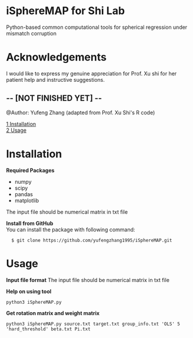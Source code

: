 # iSphereMAP for Shi Lab
Python-based common computational tools for spherical regression under mismatch corruption


# Acknowledgements
I would like to express my genuine appreciation for Prof. Xu shi for her patient help and instructive suggestions. 

## -- [NOT FINISHED YET] -- ##

@Author: Yufeng Zhang (adapted from Prof. Xu Shi's R code)

[1 Installation](#installation)\
[2 Usage](#usage)


# Installation
**Required Packages**
- numpy
- scipy
- pandas
- matplotlib

The input file should be numerical matrix in txt file

**Install from GitHub**\
You can install the package with following command:
  ```console
    $ git clone https://github.com/yufengzhang1995/iSphereMAP.git
  ``` 
  

# Usage
**Input file format**
The input file should be numerical matrix in txt file


**Help on using tool**
```
python3 iSphereMAP.py

```
 
**Get rotation matrix and weight matrix**
 ```
python3 iSphereMAP.py source.txt target.txt group_info.txt 'OLS' 5 'hard_threshold' beta.txt Pi.txt 
 ```



